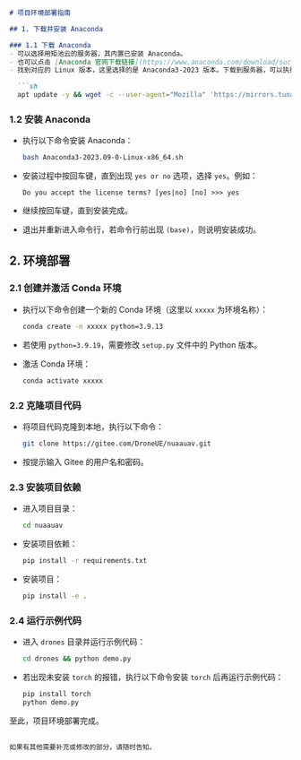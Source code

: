 ```markdown
# 项目环境部署指南

## 1. 下载并安装 Anaconda

### 1.1 下载 Anaconda
- 可以选择用矩池云的服务器，其内置已安装 Anaconda。
- 也可以点击 [Anaconda 官网下载链接](https://www.anaconda.com/download/success)。
- 找到对应的 Linux 版本，这里选择的是 Anaconda3-2023 版本。下载到服务器，可以执行以下指令：

  ```sh
  apt update -y && wget -c --user-agent="Mozilla" 'https://mirrors.tuna.tsinghua.edu.cn/anaconda/archive/Anaconda3-2023.09-0-Linux-x86_64.sh'
  ```

### 1.2 安装 Anaconda
- 执行以下命令安装 Anaconda：

  ```sh
  bash Anaconda3-2023.09-0-Linux-x86_64.sh
  ```

- 安装过程中按回车键，直到出现 `yes or no` 选项，选择 `yes`。例如：

  ```
  Do you accept the license terms? [yes|no] [no] >>> yes
  ```

- 继续按回车键，直到安装完成。
- 退出并重新进入命令行，若命令行前出现 `(base)`，则说明安装成功。

## 2. 环境部署

### 2.1 创建并激活 Conda 环境
- 执行以下命令创建一个新的 Conda 环境（这里以 `xxxxx` 为环境名称）：

  ```sh
  conda create -n xxxxx python=3.9.13
  ```

- 若使用 `python=3.9.19`，需要修改 `setup.py` 文件中的 Python 版本。

- 激活 Conda 环境：

  ```sh
  conda activate xxxxx
  ```

### 2.2 克隆项目代码
- 将项目代码克隆到本地，执行以下命令：

  ```sh
  git clone https://gitee.com/DroneUE/nuaauav.git
  ```

- 按提示输入 Gitee 的用户名和密码。

### 2.3 安装项目依赖
- 进入项目目录：

  ```sh
  cd nuaauav
  ```

- 安装项目依赖：

  ```sh
  pip install -r requirements.txt
  ```

- 安装项目：

  ```sh
  pip install -e .
  ```

### 2.4 运行示例代码
- 进入 `drones` 目录并运行示例代码：

  ```sh
  cd drones && python demo.py
  ```

- 若出现未安装 `torch` 的报错，执行以下命令安装 `torch` 后再运行示例代码：

  ```sh
  pip install torch
  python demo.py
  ```

至此，项目环境部署完成。
```

如果有其他需要补充或修改的部分，请随时告知。